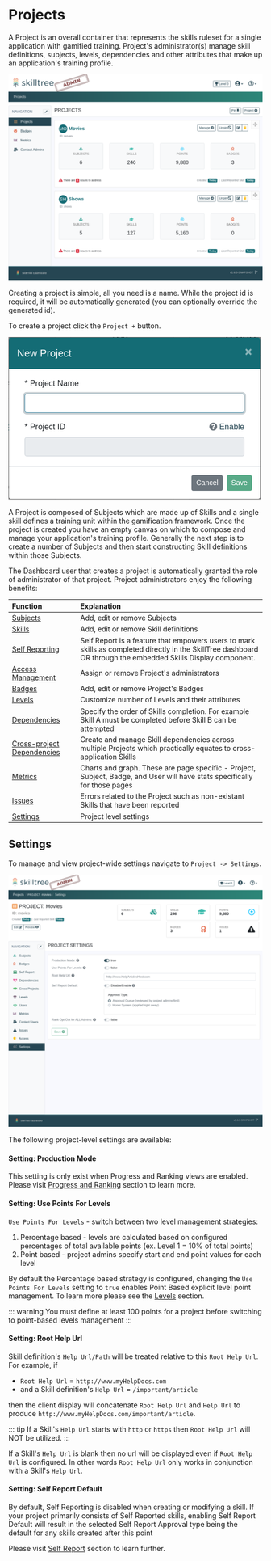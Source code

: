 # Projects

A Project is an overall container that represents the skills ruleset for a single application with gamified training. 
Project's administrator(s) manage skill definitions, subjects, levels, dependencies and other attributes that make up an application's training profile.


![SkillTree Projects Admin](../../screenshots/admin/page-projects.png)

Creating a project is simple, all you need is a name. While the project id is required, it will be automatically generated (you can optionally override the generated id).


To create a project click the ``Project +`` button.

![SkillTree Projects Admin](../../screenshots/admin/modal-projects-new_project.png)


A Project is composed of Subjects which are made up of Skills and a single skill defines a training unit within the gamification framework. 
Once the project is created you have an empty canvas on which to compose and manage your application's training profile. 
Generally the next step is to create a number of Subjects and then start constructing Skill definitions within those Subjects.

The Dashboard user that creates a project is automatically granted the role of administrator of that project. Project administrators enjoy the following benefits: 

| Function | Explanation | 
|:------- |:----------- | 
| [Subjects](/dashboard/user-guide/subjects.html) | Add, edit or remove Subjects | 
| [Skills](/dashboard/user-guide/skills.html)  | Add, edit or remove Skill definitions |
| [Self Reporting](/dashboard/user-guide/self-reporting.html) | Self Report is a feature that empowers users to mark skills as completed directly in the SkillTree dashboard OR through the embedded Skills Display component. |
| [Access Management](/dashboard/user-guide/access.html) | Assign or remove Project's administrators | 
| [Badges](/dashboard/user-guide/badges.html) | Add, edit or remove Project's Badges |
| [Levels](/dashboard/user-guide/levels.html) | Customize number of Levels and their attributes |
| [Dependencies](/dashboard/user-guide/dependencies.html) | Specify the order of Skills completion. For example Skill A must be completed before Skill B can be attempted | 
| [Cross-project Dependencies](/dashboard/user-guide/dependencies.html#cross-project-dependencies) | Create and manage Skill dependencies across multiple Projects which practically equates to cross-application Skills |
| [Metrics](/dashboard/user-guide/metrics.html) | Charts and graph. These are page specific - Project, Subject, Badge, and User will have stats specifically for those pages |
| [Issues](/dashboard/user-guide/issues.html) | Errors related to the Project such as non-existant Skills that have been reported |       
| [Settings](/dashboard/user-guide/projects.html#settings) | Project level settings |   

## Settings

To manage and view project-wide settings navigate to ``Project -> Settings``. 

![Project Settings](../../screenshots/admin/page-project-settings.png)

The following project-level settings are available: 

#### Setting: Production Mode
This setting is only exist when Progress and Ranking views are enabled. Please visit [Progress and Ranking](/dashboard/user-guide/progress-and-ranking.html) section to learn more.   

#### Setting: Use Points For Levels

``Use Points For Levels`` - switch between two level management strategies: 
1. Percentage based - levels are calculated based on configured percentages of total available points (ex. Level 1 = 10% of total points)
1. Point based - project admins specify start and end point values for each level

By default the Percentage based strategy is configured, changing the ``Use Points For Levels`` setting to ``true`` enables Point Based explicit level point management. To learn more please see the [Levels](/dashboard/user-guide/levels.html) section.

::: warning
You must define at least 100 points for a project before switching to point-based levels management
:::

#### Setting: Root Help Url

Skill definition's ``Help Url/Path`` will be treated relative to this ``Root Help Url``. For example, if 

- ``Root Help Url`` =  ``http://www.myHelpDocs.com``
-  and a Skill definition's ``Help Url`` = ``/important/article`` 

then the client display will concatenate ``Root Help Url`` and  ``Help Url`` to produce ``http://www.myHelpDocs.com/important/article``.

::: tip
If a Skill's ``Help Url`` starts with ``http`` or ``https`` then ``Root Help Url`` will NOT be utilized.
:::  

If a Skill's ``Help Url`` is blank then no url will be displayed even if ``Root Help Url`` is configured. 
In other words ``Root Help Url`` only works in conjunction with a Skill's ``Help Url``.

#### Setting: Self Report Default <since project="skills-service" version="1.4.0" />

By default, Self Reporting is disabled when creating or modifying a skill.
If your project primarily consists of Self Reported skills, enabling Self Report Default will result in 
the selected Self Report Approval type being the default for any skills created after this point

Please visit [Self Report](/dashboard/user-guide/self-reporting.html) section to learn further.
